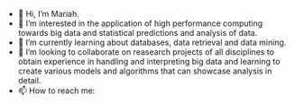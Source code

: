 - 👋 Hi, I’m Mariah.
- 👀 I’m interested in the application of high performance computing towards big data and statistical predictions and analysis of data.
- 🌱 I’m currently learning about databases, data retrieval and data mining.
- 💞️ I’m looking to collaborate on reasearch projects of all disciplines to obtain experience in handling and interpreting big data and learning to create various models and algorithms that
      can showcase analysis in detail.
- 📫 How to reach me: 

<!---
marinm4/marinm4 is a ✨ special ✨ repository because its `README.md` (this file) appears on your GitHub profile.
You can click the Preview link to take a look at your changes.
--->
